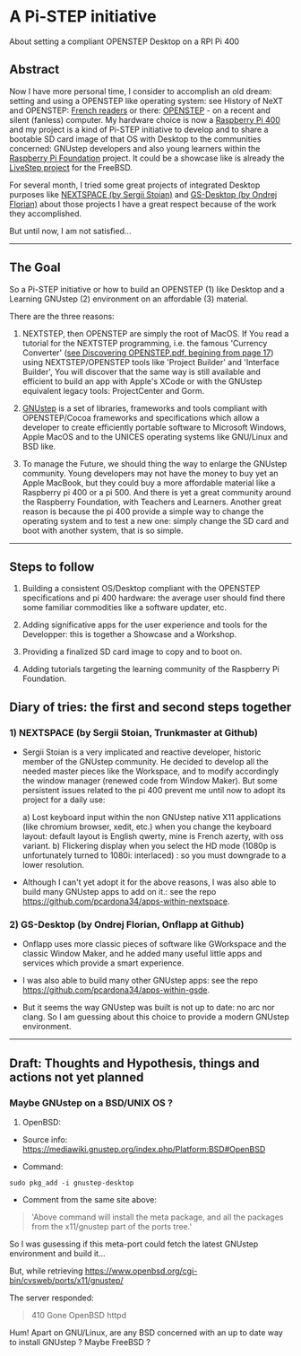 # A Pi-STEP initiative
About setting a compliant OPENSTEP Desktop on a RPI Pi 400

## Abstract

Now I have more personal time, I consider to accomplish an old dream: setting and using a OPENSTEP like operating system: see History of NeXT and OPENSTEP: [French readers](https://www.levenez.com/NeXTSTEP/Historique.html) or there: [OPENSTEP](https://next.fandom.com/wiki/OpenStep) - on a recent and silent (fanless) computer. My hardware choice is now a [Raspberry Pi 400](https://www.raspberrypi.com/products/raspberry-pi-400/specifications/) and my project is a kind of Pi-STEP initiative to develop and to share a bootable SD card image of that OS with Desktop to the communities concerned: GNUstep developers and also young learners within the [Raspberry Pi Foundation](https://www.raspberrypi.org/) project. It could be a showcase like is already the [LiveStep project](https://github.com/probonopd/LIVEstep) for the FreeBSD.

For several month, I tried some great projects of integrated Desktop purposes like [NEXTSPACE (by Sergii Stoian)](https://github.com/trunkmaster/nextspace) and [GS-Desktop (by Ondrej Florian)](https://github.com/onflapp/gs-desktop) about those projects I have a great respect because of the work they accomplished.

But until now, I am not satisfied...

---

## The Goal

So a Pi-STEP initiative or how to build an OPENSTEP (1) like Desktop and a Learning GNUstep (2) environment on an affordable (3) material.

There are the three reasons:

1) NEXTSTEP, then OPENSTEP are simply the root of MacOS. If You read a tutorial for the NEXTSTEP programming, i.e. the famous 'Currency Converter' ([see Discovering OPENSTEP.pdf, begining from page 17](https://github.com/userLevel/next/blob/main/Discovering%20OPENSTEP.pdf)) using NEXTSTEP/OPENSTEP tools like 'Project Builder' and 'Interface Builder', You will discover that the same way is still available and efficient to build an app with Apple's XCode or with the GNUstep equivalent legacy tools: ProjectCenter and Gorm.

2) [GNUstep](https://gnustep.github.io/) is a set of libraries, frameworks and tools compliant with OPENSTEP/Cocoa frameworks and specifications which allow a developer to create efficiently portable software to Microsoft Windows, Apple MacOS and to the UNICES operating systems like GNU/Linux and BSD like.

3) To manage the Future, we should thing the way to enlarge the GNUstep community. Young developers may not have the money to buy yet an Apple MacBook, but they could buy a more affordable material like a Raspberry pi 400 or a pi 500. And there is yet a great community around the Raspberry Foundation, with Teachers and Learners. Another great reason is because the pi 400 provide a simple way to change the operating system and to test a new one: simply change the SD card and boot with another system, that is so simple.

---

## Steps to follow

1) Building a consistent OS/Desktop compliant with the OPENSTEP specifications and pi 400 hardware: the average user should find there some familiar commodities like a software updater, etc.

2) Adding significative apps for the user experience and tools for the Developper: this is together a Showcase and a Workshop.

3) Providing a finalized SD card image to copy and to boot on.

4) Adding tutorials targeting the learning community of the Raspberry Pi Foundation.

## Diary of tries: the first and second steps together

### 1) NEXTSPACE (by Sergii Stoian, Trunkmaster at Github)

- Sergii Stoian is a very implicated and reactive developer, historic member of the GNUstep community. He decided to develop all the needed master pieces like the Workspace, and to modify accordingly the window manager (renewed code from Window Maker). But some persistent issues related to the pi 400 prevent me until now to adopt its project for a daily use:

  a) Lost keyboard input within the non GNUstep native X11 applications (like chromium browser, xedit, etc.) when you change the keyboard layout: default layout is English qwerty, mine is French azerty, with oss variant.
  b) Flickering display when you select the HD mode (1080p is unfortunately turned to 1080i: interlaced) : so you must downgrade to a lower resolution.

- Although I can't yet adopt it for the above reasons, I was also able to build many GNUstep apps to add on it.: see the repo <https://github.com/pcardona34/apps-within-nextspace>.

### 2) GS-Desktop (by Ondrej Florian, Onflapp at Github)
   
- Onflapp uses more classic pieces of software like GWorkspace and the classic Window Maker, and he added many useful little apps and services which provide a smart experience. 
- I was also able to build many other GNUstep apps: see the repo <https://github.com/pcardona34/apps-within-gsde>.

- But it seems the way GNUstep was built is not up to date: no arc nor clang. So I am guessing about this choice to provide a modern GNUstep environment.

---

## Draft: Thoughts and Hypothesis, things and actions not yet planned

### Maybe GNUstep on a BSD/UNIX OS ?

1) OpenBSD:

- Source info: <https://mediawiki.gnustep.org/index.php/Platform:BSD#OpenBSD>

- Command:
```
sudo pkg_add -i gnustep-desktop
````

- Comment from the same site above:
> 'Above command will install the meta package, and all the packages from the x11/gnustep part of the ports tree.'

So I was gusessing if this meta-port could fetch the latest GNUstep environment and build it...

But, while retrieving <https://www.openbsd.org/cgi-bin/cvsweb/ports/x11/gnustep/>

The server responded:

> 410 Gone
> OpenBSD httpd

Hum! Apart on GNU/Linux, are any BSD concerned with an up to date way to install GNUstep ?
Maybe FreeBSD ?


